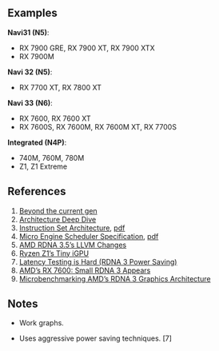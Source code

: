 
## Examples

**Navi31 (N5)**:
* RX 7900 GRE, RX 7900 XT, RX 7900 XTX
* RX 7900M

**Navi 32 (N5)**:
* RX 7700 XT, RX 7800 XT

**Navi 33 (N6)**:
* RX 7600, RX 7600 XT
* RX 7600S, RX 7600M, RX 7600M XT, RX 7700S

**Integrated (N4P)**:
* 740M, 760M, 780M
* Z1, Z1 Extreme


## References

1. [Beyond the current gen](https://gpuopen.com/presentations/2023/RDNA3_Beyond-the-current-gen-v4.pdf)
2. [Architecture Deep Dive](https://www.tomshardware.com/news/amd-rdna-3-gpu-architecture-deep-dive-the-ryzen-moment-for-gpus)
3. [Instruction Set Architecture](https://gpuopen.com/rdna3-isa-guide-now-available/), [pdf](../pdf/AMD_rdna3_isa.pdf)
4. [Micro Engine Scheduler Specification](https://gpuopen.com/download/documentation/micro_engine_scheduler.pdf), [pdf](../pdf/AMD_rdna3_micro_engine_scheduler.pdf)
5. [AMD RDNA 3.5’s LLVM Changes](https://chipsandcheese.com/2024/02/04/amd-rdna-3-5s-llvm-changes/)
6. [Ryzen Z1’s Tiny iGPU](https://chipsandcheese.com/2024/02/25/ryzen-z1s-tiny-igpu/)
7. [Latency Testing is Hard (RDNA 3 Power Saving)](https://chipsandcheese.com/2023/06/14/latency-testing-is-hard-rdna-3-power-saving/)
8. [AMD’s RX 7600: Small RDNA 3 Appears](https://chipsandcheese.com/2023/06/04/amds-rx-7600-small-rdna-3-appears/)
9. [Microbenchmarking AMD’s RDNA 3 Graphics Architecture](https://chipsandcheese.com/2023/01/07/microbenchmarking-amds-rdna-3-graphics-architecture/)

## Notes

* Work graphs.

* Uses aggressive power saving techniques. [7]

